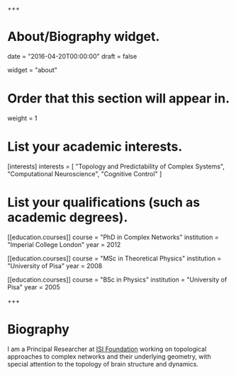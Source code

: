 +++
# About/Biography widget.

date = "2016-04-20T00:00:00"
draft = false

widget = "about"

# Order that this section will appear in.
weight = 1

# List your academic interests.
[interests]
  interests = [
    "Topology and Predictability of Complex Systems",
    "Computational Neuroscience",
    "Cognitive Control"
  ]

# List your qualifications (such as academic degrees).
[[education.courses]]
  course = "PhD in Complex Networks"
  institution = "Imperial College London"
  year = 2012

[[education.courses]]
  course = "MSc in Theoretical Physics"
  institution = "University of Pisa"
  year = 2008

[[education.courses]]
  course = "BSc in Physics"
  institution = "University of Pisa"
  year = 2005
 
+++

# Biography

I am a Principal Researcher at [ISI Foundation](http://www.isi.it/) working on topological approaches to complex networks and their underlying geometry, with special attention to the topology of brain structure and dynamics.

